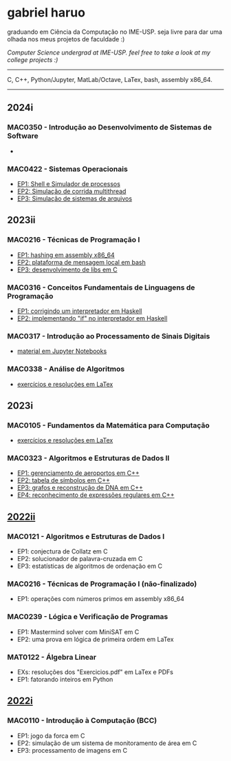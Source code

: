# gabriel haruo

graduando em Ciência da Computação no IME-USP.
seja livre para dar uma olhada nos meus projetos de faculdade :)

_Computer Science undergrad at IME-USP._
_feel free to take a look at my college projects :)_

---

C, C++, Python/Jupyter, MatLab/Octave, LaTex, bash, assembly x86_64.

---

## 2024i

### MAC0350 - Introdução ao Desenvolvimento de Sistemas de Software
*
### MAC0422 - Sistemas Operacionais
* [EP1: Shell e Simulador de processos](https://github.com/haruo-gabriel/mac0422-ep1-2024i)
* [EP2: Simulação de corrida multithread](https://github.com/haruo-gabriel/mac0422-ep2-2024i)
* [EP3: Simulação de sistemas de arquivos](https://github.com/haruo-gabriel/mac0422-ep3-2024i)

## 2023ii

### MAC0216 - Técnicas de Programação I
* [EP1: hashing em assembly x86_64](https://github.com/haruo-gabriel/mac0216-ep1-2023ii)
* [EP2: plataforma de mensagem local em bash](https://github.com/haruo-gabriel/mac0216-ep2-2023ii)
* [EP3: desenvolvimento de libs em C](https://github.com/haruo-gabriel/mac0216-ep3-2023ii)
### MAC0316 - Conceitos Fundamentais de Linguagens de Programação
* [EP1: corrigindo um interpretador em Haskell](https://github.com/haruo-gabriel/mac0316-ep1-2023ii)
* [EP2: implementando "if" no interpretador em Haskell](https://github.com/haruo-gabriel/mac0316-ep2-2023ii)
### MAC0317 - Introdução ao Processamento de Sinais Digitais
* [material em Jupyter Notebooks](https://github.com/haruo-gabriel/mac0317-2023ii)
### MAC0338 - Análise de Algoritmos
* [exercícios e resoluções em LaTex](https://github.com/haruo-gabriel/mac0338-listas-2023ii)

## 2023i

### MAC0105 - Fundamentos da Matemática para Computação
* [exercícios e resoluções em LaTex](https://github.com/haruo-gabriel/mac0105-exercicios-2023i)
### MAC0323 - Algoritmos e Estruturas de Dados II
* [EP1: gerenciamento de aeroportos em C++](https://github.com/haruo-gabriel/mac0323-ep1-2023i)
* [EP2: tabela de símbolos em C++](https://github.com/haruo-gabriel/mac0323-ep2-2023i)
* [EP3: grafos e reconstrução de DNA em C++](https://github.com/haruo-gabriel/mac0323-ep3-2023i)
* [EP4: reconhecimento de expressões regulares em C++](https://github.com/haruo-gabriel/mac0323-ep4-2023i)

## [2022ii](https://github.com/haruo-gabriel/bcc2022ii)

### MAC0121 - Algoritmos e Estruturas de Dados I
* EP1: conjectura de Collatz em C
* EP2: solucionador de palavra-cruzada em C
* EP3: estatísticas de algoritmos de ordenação em C
### MAC0216 - Técnicas de Programação I (não-finalizado)
* EP1: operações com números primos em assembly x86_64
### MAC0239 - Lógica e Verificação de Programas
* EP1: Mastermind solver com MiniSAT em C
* EP2: uma prova em lógica de primeira ordem em LaTex
### MAT0122 - Álgebra Linear
* EXs: resoluções dos "Exercicios.pdf" em LaTex e PDFs
* EP1: fatorando inteiros em Python

## [2022i](https://github.com/haruo-gabriel/bcc2022i)
### MAC0110 - Introdução à Computação (BCC)
* EP1: jogo da forca em C
* EP2: simulação de um sistema de monitoramento de área em C
* EP3: processamento de imagens em C
